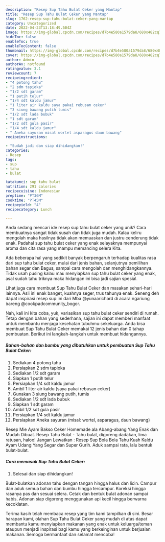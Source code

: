 ```yaml
---
description: "Resep Sup Tahu Bulat Ceker yang Mantap"
title: "Resep Sup Tahu Bulat Ceker yang Mantap"
slug: 1762-resep-sup-tahu-bulat-ceker-yang-mantap
category: Uncategorized
date: 2022-04-23T13:18:49.504Z
image: https://img-global.cpcdn.com/recipes/d7b4e580a1579da8/680x482cq70/sup-tahu-bulat-ceker-foto-resep-utama.jpg
hideToc: false
enableToc: true
enableTocContent: false
thumbnail: https://img-global.cpcdn.com/recipes/d7b4e580a1579da8/680x482cq70/sup-tahu-bulat-ceker-foto-resep-utama.jpg
cover: https://img-global.cpcdn.com/recipes/d7b4e580a1579da8/680x482cq70/sup-tahu-bulat-ceker-foto-resep-utama.jpg
author: Admin
authorAv: notfound
ratingvalue: 3.1
reviewcount: 7
recipeingredient:
- "4 potong tahu"
- "2 sdm tapioka"
- "1/2 sdt garam"
- "1 putih telur"
- "1/4 sdt kaldu jamur"
- "1 liter air kaldu saya pakai rebusan ceker"
- "3 siung bawang putih tumis"
- "1/2 sdt lada bubuk"
- "1 sdt garam"
- "1/2 sdt gula pasir"
- "1/4 sdt kaldu jamur"
- " Aneka sayuran misal wortel asparagus daun bawang"
recipeinstructions:

- "Sudah jadi dan siap dihidangkan!"
categories:
- Resep
tags:
- sup
- tahu
- bulat

katakunci: sup tahu bulat 
nutrition: 291 calories
recipecuisine: Indonesian
preptime: "PT36M"
cooktime: "PT45M"
recipeyield: "4"
recipecategory: Lunch

---
```





Anda sedang mencari ide resep sup tahu bulat ceker yang unik? Cara membuatnya sangat tidak susah dan tidak juga mudah. Kalau keliru mengolah maka hasilnya tidak akan memuaskan dan justru cenderung tidak enak. Padahal sup tahu bulat ceker yang enak selayaknya mempunyai aroma dan cita rasa yang mampu memancing selera Kita.





Ada beberapa hal yang sedikit banyak berpengaruh terhadap kualitas rasa dari sup tahu bulat ceker, mulai dari jenis bahan, selanjutnya pemilihan bahan segar dan Bagus, sampai cara mengolah dan menghidangkannya. Tidak usah pusing kalau mau menyiapkan sup tahu bulat ceker yang enak,      asal sudah tahu triknya maka hidangan ini bisa jadi sajian spesial.














Lihat juga cara membuat Sup Tahu Bulat Ceker dan masakan sehari-hari lainnya. Asli ini enak banget, kuahnya seger, trus tahunya enak. Seneng deh dapat inspirasi resep sup ini dari Mba @yunaarichard di acara ngariung bareng @cookpadcommunity_bogor.






Nah, kali ini kita coba, yuk, variasikan sup tahu bulat ceker sendiri di rumah. Tetap dengan bahan yang sederhana, sajian ini dapat memberi manfaat untuk membantu menjaga kesehatan tubuhmu sekeluarga. Anda bisa membuat Sup Tahu Bulat Ceker memakai 12 jenis bahan dan 0 tahap pembuatan. Berikut ini langkah-langkah untuk membuat hidangannya.

<!--inarticleads1-->

##### Bahan-bahan dan bumbu yang dibutuhkan untuk pembuatan Sup Tahu Bulat Ceker:

1. Sediakan 4 potong tahu
1. Persiapkan 2 sdm tapioka
1. Sediakan 1/2 sdt garam
1. Siapkan 1 putih telur
1. Persiapkan 1/4 sdt kaldu jamur
1. Ambil 1 liter air kaldu (saya pakai rebusan ceker)
1. Gunakan 3 siung bawang putih, tumis
1. Sediakan 1/2 sdt lada bubuk
1. Siapkan 1 sdt garam
1. Ambil 1/2 sdt gula pasir
1. Persiapkan 1/4 sdt kaldu jamur
1. Persiapkan  Aneka sayuran (misal: wortel, asparagus, daun bawang)


Resep Mie Ayam Bakso Ceker Homemade ala Abang-abang Yang Enak dan Mudah Dibuat. Resep Tahu Bulat - Tahu bulat, digoreng dadakan, lima ratusan, haloo! Jangan Lewatkan : Resep Sup Bola Bola Tahu Kuah Kaldu Ayam Udang Yang Segar dan Super Gurih. Aduk sampai rata, lalu bentuk bulat-bulat. 

<!--inarticleads2-->

##### Cara memasak Sup Tahu Bulat Ceker:


1. Selesai dan siap dihidangkan!

Bulat-bulatkan adonan tahu dengan tangan hingga halus dan licin. Campur dan aduk semua bahan dan bumbu hingga tercampur. Koreksi hingga rasanya pas dan sesuai selera. Cetak dan bentuk bulat adonan sampai habis. Adonan siap digoreng menggunakan api kecil hingga berwarna kecoklatan. 

Terima kasih telah membaca resep yang tim kami tampilkan di sini. Besar harapan kami, olahan Sup Tahu Bulat Ceker yang mudah di atas dapat membantu kamu menyiapkan makanan yang enak untuk keluarga/teman ataupun menjadi inspirasi bagi kamu yang berkeinginan untuk berjualan makanan. Semoga bermanfaat dan selamat mencoba!
